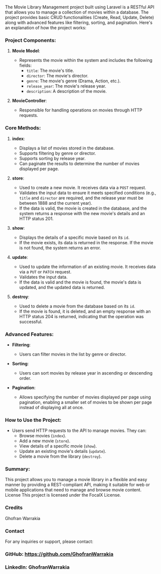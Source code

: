 The Movie Library Management project built using Laravel is a RESTful API that allows you to manage a collection of movies within a database. The project provides basic CRUD functionalities (Create, Read, Update, Delete) along with advanced features like filtering, sorting, and pagination. Here's an explanation of how the project works:

### Project Components:
1. **Movie Model**:
   - Represents the movie within the system and includes the following fields:
     - `title`: The movie's title.
     - `director`: The movie's director.
     - `genre`: The movie's genre (Drama, Action, etc.).
     - `release_year`: The movie's release year.
     - `description`: A description of the movie.

2. **MovieController**:
   - Responsible for handling operations on movies through HTTP requests.

### Core Methods:
1. **index**:
   - Displays a list of movies stored in the database.
   - Supports filtering by genre or director.
   - Supports sorting by release year.
   - Can paginate the results to determine the number of movies displayed per page.

2. **store**:
   - Used to create a new movie. It receives data via a `POST` request.
   - Validates the input data to ensure it meets specified conditions (e.g., `title` and `director` are required, and the release year must be between 1888 and the current year).
   - If the data is valid, the movie is created in the database, and the system returns a response with the new movie's details and an HTTP status 201.

3. **show**:
   - Displays the details of a specific movie based on its `id`.
   - If the movie exists, its data is returned in the response. If the movie is not found, the system returns an error.

4. **update**:
   - Used to update the information of an existing movie. It receives data via a `PUT` or `PATCH` request.
   - Validates the input data.
   - If the data is valid and the movie is found, the movie's data is updated, and the updated data is returned.

5. **destroy**:
   - Used to delete a movie from the database based on its `id`.
   - If the movie is found, it is deleted, and an empty response with an HTTP status 204 is returned, indicating that the operation was successful.

### Advanced Features:
- **Filtering**:
  - Users can filter movies in the list by genre or director.

- **Sorting**:
  - Users can sort movies by release year in ascending or descending order.

- **Pagination**:
  - Allows specifying the number of movies displayed per page using pagination, enabling a smaller set of movies to be shown per page instead of displaying all at once.

### How to Use the Project:
- Users send HTTP requests to the API to manage movies. They can:
  - Browse movies (`index`).
  - Add a new movie (`store`).
  - View details of a specific movie (`show`).
  - Update an existing movie's details (`update`).
  - Delete a movie from the library (`destroy`).

### Summary:
This project allows you to manage a movie library in a flexible and easy manner by providing a REST-compliant API, making it suitable for web or mobile applications that need to manage and browse movie content.
License
This project is licensed under the FocalX License.

### Credits
Ghofran Warrakia

### Contact
For any inquiries or support, please contact:

### GitHub: https://github.com/GhofranWarrakia
### LinkedIn: GhofranWarrakia
